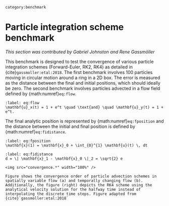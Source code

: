 ```{tags}
category:benchmark
```

# Particle integration scheme benchmark

*This section was contributed by Gabriel Johnston and Rene Gassmöller*

This benchmark is designed to test the convergence of various particle integration schemes (Forward-Euler, RK2, RK4) as detailed in {cite}`gassmoller:etal:2018`. The first benchmark involves 100 particles moving in circular motion around a ring in a 2D box. The error is measured as the distance between the final and initial positions, which should ideally be zero. The second benchmark involves particles advected in a flow field defined by {math:numref}`eq:flow`.

```{math}
:label: eq:flow
\mathbf{u}_x(t) = 1 + e^t \quad \text{and} \quad \mathbf{u}_y(t) = 1 + e^t.
```
The final analytic position is represented by {math:numref}`eq:fposition` and the distance between the initial and final position is defined by {math:numref}`eq:fidistance`.

```{math}
:label: eq:fposition
\mathbf{x}(1) = \mathbf{x}_0 + \int_{0}^{1} \mathbf{u}(t) \, dt
```

```{math}
:label: eq:fidistance
d = \| \mathbf{x}_1 - \mathbf{x}_0 \|_2 = \sqrt{2} e
```

```{figure-md} fig:particle-integration-scheme
<img src="convergence.*" width="100%" />

Figure shows the convergence order of particle advection schemes in spatially variable flow (a) and temporally changing flow (b). Additionally, the figure (right) depicts the RK4 scheme using the analytical velocity solution for the halfway time instead of interpolating the discrete time steps. Figure adapted from {cite}`gassmoller:etal:2018`
```
